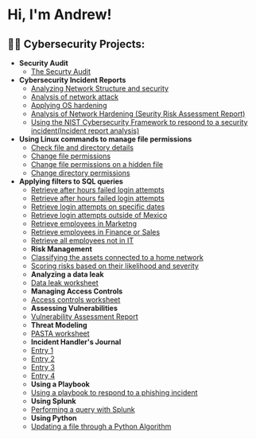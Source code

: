 <h1>Hi, I'm Andrew!</h1>

<h2>👨‍💻 Cybersecurity Projects:</h2>

- <b>Security Audit</b>
  - [The Securty Audit](https://github.com/AndrewGreeneCyber/Security-Audit/blob/main/README.md)
- <b>Cybersecurity Incident Reports</b>
  - [Analyzing Network Structure and security](https://github.com/AndrewGreeneCyber/Incident-Reports/blob/main/README.md)
  - [Analysis of network attack](https://github.com/AndrewGreeneCyber/Network-Attack/blob/main/README.md)
  - [Applying OS hardening](https://github.com/joshmadakor1/AD_PS)
  - [Analysis of Network Hardening (Seurity Risk Assessment Report)](https://github.com/joshmadakor1/PowerShell-Integrity-FIM)
  - [Using the NIST Cybersecurity Framework to respond to a security incident(Incident report analysis)](https://github.com/joshmadakor1/PowerShell-Integrity-FIM)
- <b>Using Linux commands to manage file permissions</b>
  - [Check file and directory details](https://github.com/joshmadakor1/EncrypterPOC)
  - [Change file permissions](https://github.com/joshmadakor1/DecrypterPOC)
  - [Change file permissions on a hidden file](https://github.com/joshmadakor1/Key-Logger-With-Email)
  - [Change directory permissions](https://github.com/joshmadakor1/Key-Logger-With-Email)
- <b>Applying filters to SQL queries</b>
  - [Retrieve after hours failed login attempts](https://github.com/joshmadakor1/Package-Delivery-Pathfinding-Algorithm)
  - [Retrieve after hours failed login attempts](https://github.com/joshmadakor1/Algorithms-Practice)
  - [Retrieve login attempts on specific dates](https://github.com/joshmadakor1/Sentinel-Lab)
  - [Retrieve login attempts outside of Mexico](https://github.com/joshmadakor1/Jwipe.PowerShell)
  - [Retrieve employees in Marketng](https://github.com/joshmadakor1/AD_PS)
  - [Retrieve employees in Finance or Sales](https://github.com/joshmadakor1/PowerShell-Integrity-FIM)
  - [Retrieve all employees not in IT](https://github.com/joshmadakor1/PowerShell-Integrity-FIM)
  - <b>Risk Management</b>
  - [Classifying the assets connected to a home network](https://github.com/joshmadakor1/Algorithms-Practice)
  - [Scoring risks based on their likelihood and severity](https://github.com/joshmadakor1/Sentinel-Lab)
  - <b>Analyzing a data leak</b>
  - [Data leak worksheet](https://github.com/joshmadakor1/Algorithms-Practice)
  - <b>Managing Access Controls</b>
  - [Access controls worksheet](https://github.com/joshmadakor1/Algorithms-Practice)
  - <b>Assessing Vulnerabilities</b>
  - [Vulnerability Assessment Report](https://github.com/joshmadakor1/Algorithms-Practice)
  - <b>Threat Modeling</b>
  - [PASTA worksheet](https://github.com/joshmadakor1/Algorithms-Practice)
  - <b>Incident Handler's Journal</b>
  - [Entry 1](https://github.com/joshmadakor1/Algorithms-Practice)
  - [Entry 2](https://github.com/joshmadakor1/AD_PS)
  - [Entry 3](https://github.com/joshmadakor1/PowerShell-Integrity-FIM)
  - [Entry 4](https://github.com/joshmadakor1/PowerShell-Integrity-FIM)
  - <b>Using a Playbook</b>
  - [Using a playbook to respond to a phishing incident](https://github.com/joshmadakor1/Algorithms-Practice)
  - <b>Using Splunk</b>
  - [Performing a query with Splunk](https://github.com/joshmadakor1/Algorithms-Practice)
  - <b>Using Python</b>
  - [Updating a file through a Python Algorithm](https://github.com/joshmadakor1/Algorithms-Practice)


<!--
**joshmadakor1/joshmadakor1** is a ✨ _special_ ✨ repository because its `README.md` (this file) appears on your GitHub profile.

Here are some ideas to get you started:

- 🔭 I’m currently working on ...
- 🌱 I’m currently learning ...
- 👯 I’m looking to collaborate on ...
- 🤔 I’m looking for help with ...
- 💬 Ask me about ...
- 📫 How to reach me: ...
- 😄 Pronouns: ...
- ⚡ Fun fact: ...
-->
